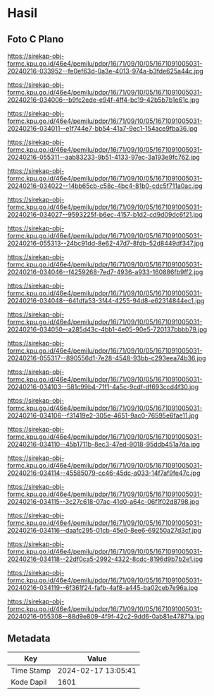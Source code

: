 # Hasil

## Foto C Plano

https://sirekap-obj-formc.kpu.go.id/46e4/pemilu/pdpr/16/71/09/10/05/1671091005031-20240216-033952--fe0ef63d-0a3e-4013-974a-b3fde625a44c.jpg

https://sirekap-obj-formc.kpu.go.id/46e4/pemilu/pdpr/16/71/09/10/05/1671091005031-20240216-034006--b9fc2ede-e94f-4ff4-bc19-42b5b7b1e61c.jpg

https://sirekap-obj-formc.kpu.go.id/46e4/pemilu/pdpr/16/71/09/10/05/1671091005031-20240216-034011--e1f744e7-bb54-41a7-9ec1-154ace9fba36.jpg

https://sirekap-obj-formc.kpu.go.id/46e4/pemilu/pdpr/16/71/09/10/05/1671091005031-20240216-055311--aab83233-9b51-4133-97ec-3a193e9fc762.jpg

https://sirekap-obj-formc.kpu.go.id/46e4/pemilu/pdpr/16/71/09/10/05/1671091005031-20240216-034022--14bb65cb-c58c-4bc4-81b0-cdc5f711a0ac.jpg

https://sirekap-obj-formc.kpu.go.id/46e4/pemilu/pdpr/16/71/09/10/05/1671091005031-20240216-034027--9593225f-b6ec-4157-b1d2-cd9d09dc6f21.jpg

https://sirekap-obj-formc.kpu.go.id/46e4/pemilu/pdpr/16/71/09/10/05/1671091005031-20240216-055313--24bc91dd-8e62-47d7-8fdb-52d8449df347.jpg

https://sirekap-obj-formc.kpu.go.id/46e4/pemilu/pdpr/16/71/09/10/05/1671091005031-20240216-034046--f4259268-7ed7-4936-a933-160886fb9ff2.jpg

https://sirekap-obj-formc.kpu.go.id/46e4/pemilu/pdpr/16/71/09/10/05/1671091005031-20240216-034048--641dfa53-3f44-4255-94d8-e62314844ec1.jpg

https://sirekap-obj-formc.kpu.go.id/46e4/pemilu/pdpr/16/71/09/10/05/1671091005031-20240216-034050--a285d43c-4bb1-4e05-90e5-720137bbbb79.jpg

https://sirekap-obj-formc.kpu.go.id/46e4/pemilu/pdpr/16/71/09/10/05/1671091005031-20240216-055317--890556d1-7e28-4548-93bb-c293eea74b36.jpg

https://sirekap-obj-formc.kpu.go.id/46e4/pemilu/pdpr/16/71/09/10/05/1671091005031-20240216-034103--581c99b4-71f1-4a5c-9cdf-df693ccd4f30.jpg

https://sirekap-obj-formc.kpu.go.id/46e4/pemilu/pdpr/16/71/09/10/05/1671091005031-20240216-034106--f31419e2-305e-4651-9ac0-76595e6fae11.jpg

https://sirekap-obj-formc.kpu.go.id/46e4/pemilu/pdpr/16/71/09/10/05/1671091005031-20240216-034110--45b1711b-8ec3-47ed-9018-95ddb451a7da.jpg

https://sirekap-obj-formc.kpu.go.id/46e4/pemilu/pdpr/16/71/09/10/05/1671091005031-20240216-034114--45585079-cc46-45dc-a033-14f7af9fe47c.jpg

https://sirekap-obj-formc.kpu.go.id/46e4/pemilu/pdpr/16/71/09/10/05/1671091005031-20240216-034115--3c27c618-07ac-41d0-a64c-06f1f02d8798.jpg

https://sirekap-obj-formc.kpu.go.id/46e4/pemilu/pdpr/16/71/09/10/05/1671091005031-20240216-034116--daafc295-01cb-45e0-8ee6-69250a27d3cf.jpg

https://sirekap-obj-formc.kpu.go.id/46e4/pemilu/pdpr/16/71/09/10/05/1671091005031-20240216-034118--22df0ca5-2992-4322-8cdc-8196d9b7b2e1.jpg

https://sirekap-obj-formc.kpu.go.id/46e4/pemilu/pdpr/16/71/09/10/05/1671091005031-20240216-034119--6f361f24-fafb-4af8-a445-ba02ceb7e96a.jpg

https://sirekap-obj-formc.kpu.go.id/46e4/pemilu/pdpr/16/71/09/10/05/1671091005031-20240216-055308--88d9e809-4f9f-42c2-9dd6-0ab81e47871a.jpg


## Metadata

| Key        | Value               |
| ---------- | ------------------- |
| Time Stamp | 2024-02-17 13:05:41 |
| Kode Dapil | 1601                |



